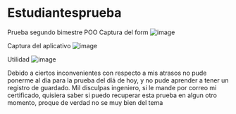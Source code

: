 # Estudiantesprueba
Prueba segundo bimestre POO
Captura del form
![image](https://github.com/washito0407/Estudiantesprueba/assets/117743091/7689e200-7855-4456-bc87-030ae5d4fd15)

Captura del aplicativo
![image](https://github.com/washito0407/Estudiantesprueba/assets/117743091/dc69dd0f-e435-467e-ab89-3f84f9482dfd)

Utilidad 
![image](https://github.com/washito0407/Estudiantesprueba/assets/117743091/fd689ce6-67ee-4781-9bb9-69696353f8ff)

Debido a ciertos inconvenientes con respecto a mis atrasos no pude ponerme al día para la prueba del díá de hoy, y no pude aprender a tener un registro de guardado. Mil disculpas ingeniero, si le mande por correo mi certificado, quisiera saber si puedo recuperar esta prueba en algun otro momento, proque de verdad no se muy bien del tema
